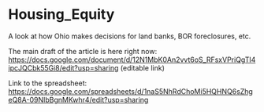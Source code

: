# Housing_Equity
A look at how Ohio makes decisions for land banks, BOR foreclosures, etc. 


The main draft of the article is here right now: https://docs.google.com/document/d/12N1MbK0An2vvt6oS_RFsxVPriQgTl4ipcJQCbk55Gi8/edit?usp=sharing (editable link)


Link to the spreadsheet: https://docs.google.com/spreadsheets/d/1naS5NhRdChoMi5HQHNQ6sZhgeQ8A-09NIbBgnMKwhr4/edit?usp=sharing

